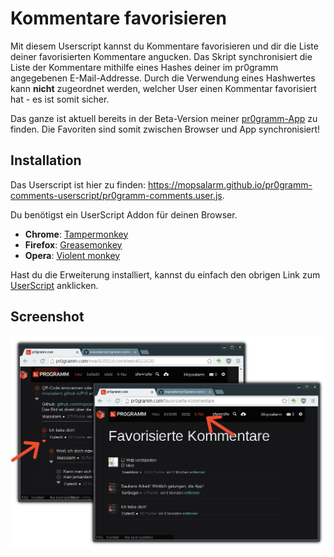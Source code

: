 # Kommentare favorisieren

Mit diesem Userscript kannst du Kommentare favorisieren und dir die Liste
deiner favorisierten Kommentare angucken. Das Skript synchronisiert die
Liste der Kommentare mithilfe eines Hashes deiner im pr0gramm angegebenen
E-Mail-Addresse. Durch die Verwendung eines Hashwertes kann **nicht** zugeordnet
werden, welcher User einen Kommentar favorisiert hat - es ist somit sicher.

Das ganze ist aktuell bereits in der Beta-Version meiner [pr0gramm-App](https://mopsalarm.github.io/Pr0) zu finden. Die Favoriten sind somit zwischen Browser und App synchronisiert!

## Installation

Das Userscript ist hier zu finden: https://mopsalarm.github.io/pr0gramm-comments-userscript/pr0gramm-comments.user.js.

Du benötigst ein UserScript Addon für deinen Browser.
* **Chrome**: [Tampermonkey](https://chrome.google.com/webstore/detail/tampermonkey/dhdgffkkebhmkfjojejmpbldmpobfkfo?hl=de)
* **Firefox**: [Greasemonkey](https://addons.mozilla.org/en-us/firefox/addon/greasemonkey/)
* **Opera**: [Violent monkey](https://addons.opera.com/en/extensions/details/violent-monkey/)

Hast du die Erweiterung installiert, kannst du einfach den obrigen Link zum [UserScript](https://mopsalarm.github.io/pr0gramm-comments-userscript/pr0gramm-comments.user.js) anklicken.

## Screenshot
![Screenshot](screenshot.png)
